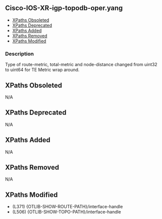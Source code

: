 ## Cisco-IOS-XR-igp-topodb-oper.yang

- [XPaths Obsoleted](#xpaths-obsoleted)
- [XPaths Deprecated](#xpaths-deprecated)
- [XPaths Added](#xpaths-added)
- [XPaths Removed](#xpaths-removed)
- [XPaths Modified](#xpaths-modified)

### Description

Type of route-metric, total-metric and node-distance changed from uint32 to uint64 for TE Metric wrap around.

## XPaths Obsoleted

N/A

## XPaths Deprecated

N/A

## XPaths Added

N/A

## XPaths Removed

N/A

## XPaths Modified

- (L371)	{OTLIB-SHOW-ROUTE-PATH}/interface-handle
- (L506)	{OTLIB-SHOW-TOPO-PATH}/interface-handle

